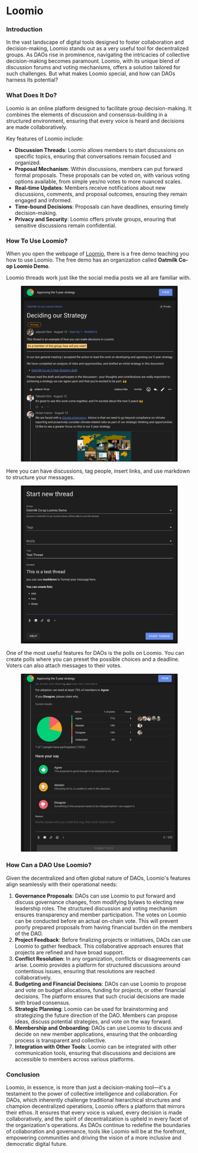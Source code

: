 # Loomio

### **Introduction**

In the vast landscape of digital tools designed to foster collaboration and decision-making, Loomio stands out as a very useful tool for decentralized groups. As DAOs rise in prominence, navigating the intricacies of collective decision-making becomes paramount. Loomio, with its unique blend of discussion forums and voting mechanisms, offers a solution tailored for such challenges. But what makes Loomio special, and how can DAOs harness its potential?

### **What Does It Do?**

Loomio is an online platform designed to facilitate group decision-making. It combines the elements of discussion and consensus-building in a structured environment, ensuring that every voice is heard and decisions are made collaboratively.

Key features of Loomio include:

* **Discussion Threads**: Loomio allows members to start discussions on specific topics, ensuring that conversations remain focused and organized.
* **Proposal Mechanism**: Within discussions, members can put forward formal proposals. These proposals can be voted on, with various voting options available, from simple yes/no votes to more nuanced scales.
* **Real-time Updates**: Members receive notifications about new discussions, comments, and proposal outcomes, ensuring they remain engaged and informed.
* **Time-bound Decisions**: Proposals can have deadlines, ensuring timely decision-making.
* **Privacy and Security**: Loomio offers private groups, ensuring that sensitive discussions remain confidential.

### How To Use Loomio?

When you open the webpage of [Loomio](https://www.loomio.com/), there is a free demo teaching you how to use Loomio. The free demo has an organization called **Oatmilk Co-op Loomio Demo**.

Loomio threads work just like the social media posts we all are familiar with.

<figure><img src="../../.gitbook/assets/Screenshot from 2023-08-21 15-22-53.png" alt=""><figcaption></figcaption></figure>

Here you can have discussions, tag people, insert links, and use markdown to structure your messages.

<figure><img src="../../.gitbook/assets/Screenshot from 2023-08-21 15-26-30.png" alt=""><figcaption></figcaption></figure>

One of the most useful features for DAOs is the polls on Loomio. You can create polls where you can preset the possible choices and a deadline. Voters can also attach messages to their votes.

<figure><img src="../../.gitbook/assets/Screenshot from 2023-08-21 15-23-03.png" alt=""><figcaption></figcaption></figure>

### **How Can a DAO Use Loomio?**

Given the decentralized and often global nature of DAOs, Loomio's features align seamlessly with their operational needs:

1. **Governance Proposals**: DAOs can use Loomio to put forward and discuss governance changes, from modifying bylaws to electing new leadership roles. The structured discussion and voting mechanism ensures transparency and member participation. The votes on Loomio can be conducted before an actual on-chain vote. This will prevent poorly prepared proposals from having financial burden on the members of the DAO.
2. **Project Feedback**: Before finalizing projects or initiatives, DAOs can use Loomio to gather feedback. This collaborative approach ensures that projects are refined and have broad support.
3. **Conflict Resolution**: In any organization, conflicts or disagreements can arise. Loomio provides a platform for structured discussions around contentious issues, ensuring that resolutions are reached collaboratively.
4. **Budgeting and Financial Decisions**: DAOs can use Loomio to propose and vote on budget allocations, funding for projects, or other financial decisions. The platform ensures that such crucial decisions are made with broad consensus.
5. **Strategic Planning**: Loomio can be used for brainstorming and strategizing the future direction of the DAO. Members can propose ideas, discuss potential strategies, and vote on the way forward.
6. **Membership and Onboarding**: DAOs can use Loomio to discuss and decide on new member applications, ensuring that the onboarding process is transparent and collective.
7. **Integration with Other Tools**: Loomio can be integrated with other communication tools, ensuring that discussions and decisions are accessible to members across various platforms.

### **Conclusion**

Loomio, in essence, is more than just a decision-making tool—it's a testament to the power of collective intelligence and collaboration. For DAOs, which inherently challenge traditional hierarchical structures and champion decentralized operations, Loomio offers a platform that mirrors their ethos. It ensures that every voice is valued, every decision is made collaboratively, and the spirit of decentralization is upheld in every facet of the organization's operations. As DAOs continue to redefine the boundaries of collaboration and governance, tools like Loomio will be at the forefront, empowering communities and driving the vision of a more inclusive and democratic digital future.
